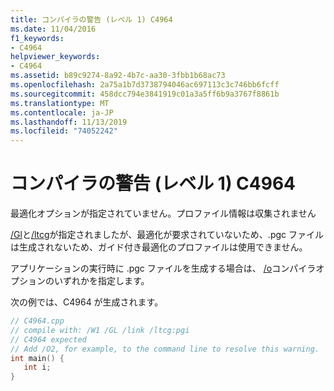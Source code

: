 ```yaml
---
title: コンパイラの警告 (レベル 1) C4964
ms.date: 11/04/2016
f1_keywords:
- C4964
helpviewer_keywords:
- C4964
ms.assetid: b89c9274-8a92-4b7c-aa30-3fbb1b68ac73
ms.openlocfilehash: 2a75a1b7d3738794046ac697113c3c746bb6fcff
ms.sourcegitcommit: 458dcc794e3841919c01a3a5ff6b9a3767f8861b
ms.translationtype: MT
ms.contentlocale: ja-JP
ms.lasthandoff: 11/13/2019
ms.locfileid: "74052242"
---
```

# <a name="compiler-warning-level-1-c4964"></a>コンパイラの警告 (レベル 1) C4964

最適化オプションが指定されていません。プロファイル情報は収集されません

[/Gl](../../build/reference/gl-whole-program-optimization.md)と[/ltcg](../../build/reference/ltcg-link-time-code-generation.md)が指定されましたが、最適化が要求されていないため、.pgc ファイルは生成されないため、ガイド付き最適化のプロファイルは使用できません。

アプリケーションの実行時に .pgc ファイルを生成する場合は、 [/o](../../build/reference/o-options-optimize-code.md)コンパイラオプションのいずれかを指定します。

次の例では、C4964 が生成されます。

```cpp
// C4964.cpp
// compile with: /W1 /GL /link /ltcg:pgi
// C4964 expected
// Add /O2, for example, to the command line to resolve this warning.
int main() {
   int i;
}
```